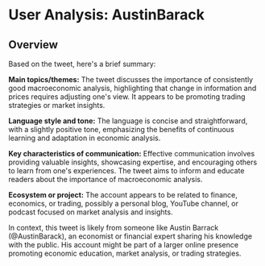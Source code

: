 # User Analysis: AustinBarack

## Overview

Based on the tweet, here's a brief summary:

**Main topics/themes:**
The tweet discusses the importance of consistently good macroeconomic analysis, highlighting that change in information and prices requires adjusting one's view. It appears to be promoting trading strategies or market insights.

**Language style and tone:**
The language is concise and straightforward, with a slightly positive tone, emphasizing the benefits of continuous learning and adaptation in economic analysis.

**Key characteristics of communication:**
Effective communication involves providing valuable insights, showcasing expertise, and encouraging others to learn from one's experiences. The tweet aims to inform and educate readers about the importance of macroeconomic analysis.

**Ecosystem or project:**
The account appears to be related to finance, economics, or trading, possibly a personal blog, YouTube channel, or podcast focused on market analysis and insights.

In context, this tweet is likely from someone like Austin Barrack (@AustinBarack), an economist or financial expert sharing his knowledge with the public. His account might be part of a larger online presence promoting economic education, market analysis, or trading strategies.
